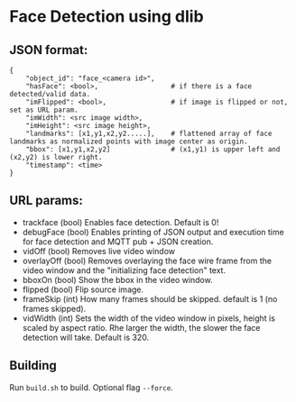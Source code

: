 # Face Detection using dlib

## JSON format:

```
{
    "object_id": "face_<camera id>",
    "hasFace": <bool>,                  # if there is a face detected/valid data.
    "imFlipped": <bool>,                # if image is flipped or not, set as URL param.
    "imWidth": <src image width>,
    "imHeight": <src image height>,
    "landmarks": [x1,y1,x2,y2.....],    # flattened array of face landmarks as normalized points with image center as origin.
    "bbox": [x1,y1,x2,y2]               # (x1,y1) is upper left and (x2,y2) is lower right.
    "timestamp": <time>
}
```

## URL params:

- trackface (bool)      Enables face detection. Default is 0!
- debugFace (bool)      Enables printing of JSON output and execution time for face detection and MQTT pub + JSON creation.
- vidOff (bool)         Removes live video window
- overlayOff (bool)     Removes overlaying the face wire frame from the video window and the "initializing face detection" text.
- bboxOn (bool)         Show the bbox in the video window.
- flipped (bool)        Flip source image.
- frameSkip (int)       How many frames should be skipped. default is 1 (no frames skipped).
- vidWidth (int)        Sets the width of the video window in pixels, height is scaled by aspect ratio. Rhe larger the width, the slower the face detection will take. Default is 320.

## Building

Run ```build.sh``` to build. Optional flag ```--force```.
